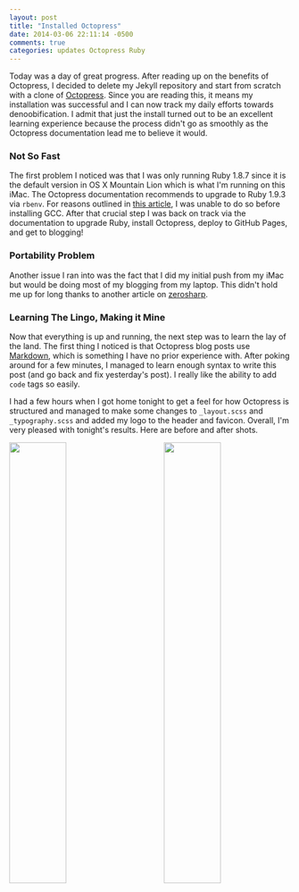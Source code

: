 ```yaml
---
layout: post
title: "Installed Octopress"
date: 2014-03-06 22:11:14 -0500
comments: true
categories: updates Octopress Ruby
---
```

Today was a day of great progress. After reading up on the benefits of Octopress, I decided to delete my Jekyll repository and start from scratch with a clone of <a href="https://github.com/imathis/octopress">Octopress</a>. Since you are reading this, it means my installation was successful and I can now track my daily efforts towards denoobification. I admit that just the install turned out to be an excellent learning experience because the process didn't go as smoothly as the Octopress documentation lead me to believe it would. 

### Not So Fast

The first problem I noticed was that I was only running Ruby 1.8.7 since it is the default version in OS X Mountain Lion which is what I'm running on this iMac. The Octopress documentation recommends to upgrade to Ruby 1.9.3 via `rbenv`. For reasons outlined in [this article](http://blog.zerosharp.com/installing-ruby-with-homebrew-and-rbenv-on-mac-os-x-mountain-lion/), I was unable to do so before installing GCC. After that crucial step I was back on track via the documentation to upgrade Ruby, install Octopress, deploy to GitHub Pages, and get to blogging!

### Portability Problem

Another issue I ran into was the fact that I did my initial push from my iMac but would be doing most of my blogging from my laptop. This didn't hold me up for long thanks to another article on 
[zerosharp](http://blog.zerosharp.com/clone-your-octopress-to-blog-from-two-places/).

### Learning The Lingo, Making it Mine

Now that everything is up and running, the next step was to learn the lay of the land. The first thing I noticed is that Octopress blog posts use [Markdown](http://daringfireball.net/projects/markdown), which is something I have no prior experience with. After poking around for a few minutes, I managed to learn enough syntax to write this post (and go back and fix yesterday's post). I really like the ability to add `code` tags so easily.

I had a few hours when I got home tonight to get a feel for how Octopress is structured and managed to make some changes to `_layout.scss` and `_typography.scss` and added my logo to the header and favicon. Overall, I'm very pleased with tonight's results. Here are before and after shots.

<img src="{{ root_url }}/images/before.png" style="height: 45%; width: 45%;" /> <img src="{{ root_url }}/images/after.png" style="height: 45%; width: 45%; float: right;" />
